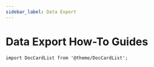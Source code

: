 ```yaml
---
sidebar_label: Data Export
---
```


# Data Export How-To Guides

```mdx-code-block
import DocCardList from '@theme/DocCardList';
```

<DocCardList />
